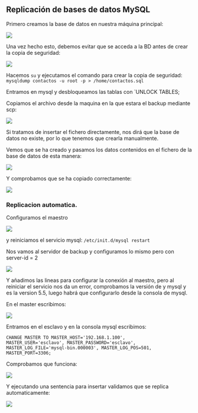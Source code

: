## Replicación de bases de datos MySQL

Primero creamos la base de datos en nuestra máquina principal:

![](https://github.com/ramako/SWAP-2015/blob/master/Practicas/mysql.png)

Una vez hecho esto, debemos evitar que se acceda a la BD antes de crear la copia de seguridad:

![](https://github.com/ramako/SWAP-2015/blob/master/Practicas/mysql2.png)

Hacemos `su`
y ejecutamos el comando para crear la copia de seguridad:
`mysqldump contactos -u root -p > /home/contactos.sql `

Entramos en mysql y desbloqueamos las tablas con
`UNLOCK TABLES;

Copiamos el archivo desde la maquina en la que estara el backup mediante scp:

![](https://github.com/ramako/SWAP-2015/blob/master/Practicas/mysql3.png)


Si tratamos de insertar el fichero directamente, nos dirá que la base de datos no existe, por lo que tenemos que crearla manualmente.

Vemos que se ha creado y pasamos los datos contenidos en el fichero de la base de datos de esta manera:

![](https://github.com/ramako/SWAP-2015/blob/master/Practicas/mysql4.png)

Y comprobamos que se ha copiado correctamente:

![](https://github.com/ramako/SWAP-2015/blob/master/Practicas/mysql5.png)

### Replicacion automatica.

Configuramos el maestro

![](https://github.com/ramako/SWAP-2015/blob/master/Practicas/mysql-master.png)

y reiniciamos el servicio mysql:
`/etc/init.d/mysql restart`

Nos vamos al servidor de backup y configuramos lo mismo pero con server-id = 2

![](https://github.com/ramako/SWAP-2015/blob/master/Practicas/mysql-esclavo.png)

Y añadimos las lineas para configurar la conexión al maestro, pero al reiniciar el servicio nos da un error, comprobamos la versión de y mysql y es la version 5.5, luego habrá que configurarlo desde la consola de mysql.

En el master escribimos:

![](https://github.com/ramako/SWAP-2015/blob/master/Practicas/mysql-master2.png)

Entramos en el esclavo y en la consola mysql escribimos:

```
CHANGE MASTER TO MASTER_HOST='192.168.1.100',
MASTER_USER='esclavo', MASTER_PASSWORD='esclavo',
MASTER_LOG_FILE='mysql-bin.000003', MASTER_LOG_POS=501,
MASTER_PORT=3306;
```

Comprobamos que funciona:

![](https://github.com/ramako/SWAP-2015/blob/master/Practicas/mysql-esclavo2.png)

Y ejecutando una sentencia para insertar validamos que se replica automaticamente:

![](https://github.com/ramako/SWAP-2015/blob/master/Practicas/mysqlfuncionando.png)
